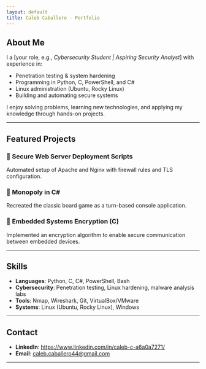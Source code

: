 ```yaml
---
layout: default
title: Caleb Caballero - Portfolio
---
```


## About Me
I a [your role, e.g., *Cybersecurity Student | Aspiring Security Analyst*] with experience in:
- Penetration testing & system hardening  
- Programming in Python, C, PowerShell, and C#  
- Linux administration (Ubuntu, Rocky Linux)  
- Building and automating secure systems  

I enjoy solving problems, learning new technologies, and applying my knowledge through hands-on projects.

---

## Featured Projects
### 🔹 Secure Web Server Deployment Scripts
Automated setup of Apache and Nginx with firewall rules and TLS configuration.  

### 🔹 Monopoly in C#
Recreated the classic board game as a turn-based console application.  

### 🔹 Embedded Systems Encryption (C)
Implemented an encryption algorithm to enable secure communication between embedded devices.  

---

## Skills
- **Languages**: Python, C, C#, PowerShell, Bash  
- **Cybersecurity**: Penetration testing, Linux hardening, malware analysis labs  
- **Tools**: Nmap, Wireshark, Git, VirtualBox/VMware  
- **Systems**: Linux (Ubuntu, Rocky Linux), Windows  

---

## Contact
- **LinkedIn**: https://www.linkedin.com/in/caleb-c-a6a0a7271/
- **Email**: caleb.caballero44@gmail.com  

---


